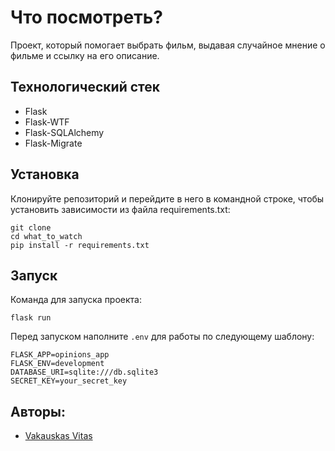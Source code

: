 # Что посмотреть?

Проект, который помогает выбрать фильм, выдавая случайное мнение о фильме и ссылку на его описание.

## Технологический стек

* Flask
* Flask-WTF
* Flask-SQLAlchemy
* Flask-Migrate

## Установка

Клонируйте репозиторий и перейдите в него в командной строке, чтобы установить зависимости из файла requirements.txt:

```
git clone 
cd what_to_watch
pip install -r requirements.txt
```

## Запуск

Команда для запуска проекта:

```
flask run
```

Перед запуском наполните `.env` для работы по следующему шаблону:

```
FLASK_APP=opinions_app
FLASK_ENV=development
DATABASE_URI=sqlite:///db.sqlite3
SECRET_KEY=your_secret_key
```

## Авторы:
- [Vakauskas Vitas](https://github.com/Qerced)
